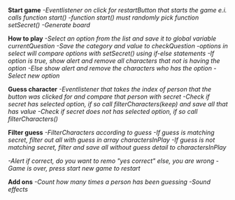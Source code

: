 **Start game**
_-Eventlistener on click for restartButton that starts the game e.i. calls function start()_
_-function start() must randomly pick function setSecret()_
_-Generate board_

**How to play**
_-Select an option from the list and save it to global variable currentQuestion_
_-Save the category and value to checkQuestion_
_-options in select will compare options with setSecret() using if-else statements_ 
_-If option is true, show alert and remove all characters that not is having the option_
_-Else show alert and remove the characters who has the option_ 
_-Select new option_

**Guess character**
_-Eventlistener that takes the index of person that the button was clicked for and compare that person with secret_
_-Check if secret has selected option, if so call filterCharacters(keep) and save all that has value_
_-Check if secret does not has selected option, if so call filterCharacters()_

**Filter guess**
_-FilterCharacters according to guess_
_-If guess is matching secret, filter out all with guess in array charactersInPlay_
_-If guess is not matching secret, filter and save all without guess detail to charactersInPlay_


_-Alert if correct, do you want to remo "yes correct" else, you are wrong_
_-Game is over, press start new game to restart_

**Add ons**
_-Count how many times a person has been guessing_
_-Sound effects_

